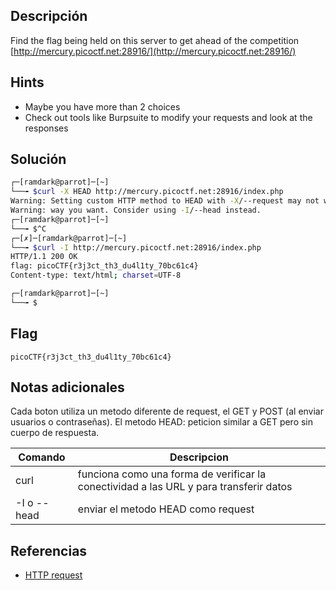 ## Descripción
Find the flag being held on this server to get ahead of the competition [http://mercury.picoctf.net:28916/](http://mercury.picoctf.net:28916/)

## Hints
+ Maybe you have more than 2 choices
+ Check out tools like Burpsuite to modify your requests and look at the responses


## Solución
``` bash
┌─[ramdark@parrot]─[~]
└──╼ $curl -X HEAD http://mercury.picoctf.net:28916/index.php
Warning: Setting custom HTTP method to HEAD with -X/--request may not work the 
Warning: way you want. Consider using -I/--head instead.
┌─[ramdark@parrot]─[~]
└──╼ $^C
┌─[✗]─[ramdark@parrot]─[~]
└──╼ $curl -I http://mercury.picoctf.net:28916/index.php
HTTP/1.1 200 OK
flag: picoCTF{r3j3ct_th3_du4l1ty_70bc61c4}
Content-type: text/html; charset=UTF-8

┌─[ramdark@parrot]─[~]
└──╼ $


```


## Flag

``` picoCTF{r3j3ct_th3_du4l1ty_70bc61c4} ```


## Notas adicionales
Cada boton utiliza un metodo diferente de request, el GET y POST (al enviar usuarios o contraseñas). 
El metodo HEAD: peticion similar a GET pero sin cuerpo de respuesta. 


|Comando | Descripcion |
|------------ | ------------|
| curl | funciona como una forma de verificar la conectividad a las URL y para transferir datos|
|-I o    --head |enviar el metodo HEAD como request|



## Referencias
+ [HTTP request](https://developer.mozilla.org/en-US/docs/Web/HTTP/Methods)